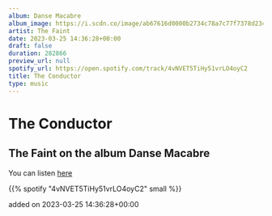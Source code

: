 ```yaml
---
album: Danse Macabre
album_image: https://i.scdn.co/image/ab67616d0000b2734c78a7c77f7378d234ad2f3c
artist: The Faint
date: 2023-03-25 14:36:28+00:00
draft: false
duration: 282866
preview_url: null
spotify_url: https://open.spotify.com/track/4vNVET5TiHy51vrLO4oyC2
title: The Conductor
type: music
---
```



# The Conductor

## The Faint on the album Danse Macabre

You can listen [here](https://open.spotify.com/track/4vNVET5TiHy51vrLO4oyC2)

{{% spotify "4vNVET5TiHy51vrLO4oyC2" small %}}

added on 2023-03-25 14:36:28+00:00